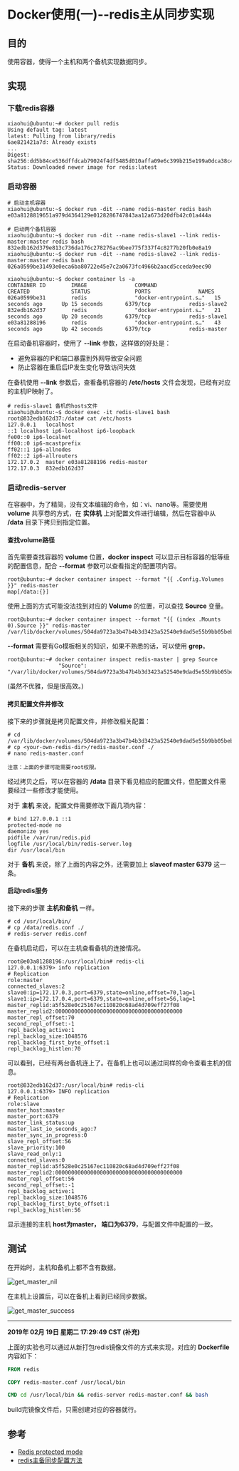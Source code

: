 # Docker使用(一)--redis主从同步实现

## 目的

使用容器，使得一个主机和两个备机实现数据同步。

## 实现

### 下载redis容器

```shell
xiaohui@ubuntu:~# docker pull redis
Using default tag: latest
latest: Pulling from library/redis
6ae821421a7d: Already exists 
...
Digest: sha256:dd5b84ce536dffdcab79024f4df5485d010affa09e6c399b215e199a0dca38c4
Status: Downloaded newer image for redis:latest
```

### 启动容器

```shell
# 启动主机容器
xiaohui@ubuntu:~$ docker run -dit --name redis-master redis bash
e03a8128819651a979d4364129e0128286747843aa12a673d20dfb42c01a444a

# 启动两个备机容器
xiaohui@ubuntu:~$ docker run -dit --name redis-slave1 --link redis-master:master redis bash
832edb162d379e813c736da176c278276ac9bee775f337f4c8277b20fb0e8a19
xiaohui@ubuntu:~$ docker run -dit --name redis-slave2 --link redis-master:master redis bash
026a0599be31493e0eca6ba80722e45e7c2a0673fc4966b2aacd5cceda9eec90

xiaohui@ubuntu:~$ docker container ls -a
CONTAINER ID        IMAGE               COMMAND                  CREATED             STATUS              PORTS               NAMES
026a0599be31        redis               "docker-entrypoint.s…"   15 seconds ago      Up 15 seconds       6379/tcp            redis-slave2
832edb162d37        redis               "docker-entrypoint.s…"   21 seconds ago      Up 20 seconds       6379/tcp            redis-slave1
e03a81288196        redis               "docker-entrypoint.s…"   43 seconds ago      Up 42 seconds       6379/tcp            redis-master
```

在启动备机容器时，使用了 **--link** 参数，这样做的好处是：

- 避免容器的IP和端口暴露到外网导致安全问题
- 防止容器在重启后IP发生变化导致访问失效

在备机使用 **--link** 参数后，查看备机容器的 **/etc/hosts** 文件会发现，已经有对应的主机IP映射了。

```shell
# redis-slave1 备机的hosts文件
xiaohui@ubuntu:~$ docker exec -it redis-slave1 bash
root@832edb162d37:/data# cat /etc/hosts
127.0.0.1	localhost
::1	localhost ip6-localhost ip6-loopback
fe00::0	ip6-localnet
ff00::0	ip6-mcastprefix
ff02::1	ip6-allnodes
ff02::2	ip6-allrouters
172.17.0.2	master e03a81288196 redis-master
172.17.0.3	832edb162d37
```

### 启动redis-server

在容器中，为了精简，没有文本编辑的命令，如：vi、nano等。需要使用 **volume** 共享卷的方式，在 **实体机** 上对配置文件进行编辑，然后在容器中从 **/data** 目录下拷贝到指定位置。

#### 查找volume路径

首先需要查找容器的 **volume** 位置，**docker inspect** 可以显示目标容器的低等级的配置信息，配合 **--format** 参数可以查看指定的配置项内容。

```shell
root@ubuntu:~# docker container inspect --format "{{ .Config.Volumes }}" redis-master 
map[/data:{}]
```

使用上面的方式可能没法找到对应的 **Volume** 的位置，可以查找 **Source** 变量。

```shell
root@ubuntu:~# docker container inspect --format "{{ (index .Mounts 0).Source }}" redis-master 
/var/lib/docker/volumes/504da9723a3b47b4b3d3423a52540e9dad5e55b9bb05beb40fc2591abf42d1a9/_data
```

**--format** 需要有Go模板相关的知识，如果不熟悉的话，可以使用 **grep**。

```shell
root@ubuntu:~# docker container inspect redis-master | grep Source
                "Source": "/var/lib/docker/volumes/504da9723a3b47b4b3d3423a52540e9dad5e55b9bb05beb40fc2591abf42d1a9/_data",
```

(虽然不优雅，但是很高效。)

#### 拷贝配置文件并修改

接下来的步骤就是拷贝配置文件，并修改相关配置：

```shell
# cd /var/lib/docker/volumes/504da9723a3b47b4b3d3423a52540e9dad5e55b9bb05beb40fc2591abf42d1a9/_data/
# cp <your-own-redis-dir>/redis-master.conf ./
# nano redis-master.conf
```

`注意：上面的步骤可能需要root权限。`

经过拷贝之后，可以在容器的 **/data** 目录下看见相应的配置文件，但配置文件需要经过一些修改才能使用。

对于 **主机** 来说，配置文件需要修改下面几项内容：

```shell
# bind 127.0.0.1 ::1
protected-mode no
daemonize yes
pidfile /var/run/redis.pid
logfile /usr/local/bin/redis-server.log
dir /usr/local/bin
```

对于 **备机** 来说，除了上面的内容之外，还需要加上 **slaveof master 6379** 这一条。

#### 启动redis服务

接下来的步骤 **主机和备机** 一样。

```shell
# cd /usr/local/bin/
# cp /data/redis.conf ./
# redis-server redis.conf
```

在备机启动后，可以在主机查看备机的连接情况。

```shell
root@e03a81288196:/usr/local/bin# redis-cli
127.0.0.1:6379> info replication
# Replication
role:master
connected_slaves:2
slave0:ip=172.17.0.3,port=6379,state=online,offset=70,lag=1
slave1:ip=172.17.0.4,port=6379,state=online,offset=56,lag=1
master_replid:a5f528e0c25167ec110820c68ad4d709eff27f08
master_replid2:0000000000000000000000000000000000000000
master_repl_offset:70
second_repl_offset:-1
repl_backlog_active:1
repl_backlog_size:1048576
repl_backlog_first_byte_offset:1
repl_backlog_histlen:70
```

可以看到，已经有两台备机连上了。在备机上也可以通过同样的命令查看主机的信息。

```shell
root@832edb162d37:/usr/local/bin# redis-cli
127.0.0.1:6379> INFO replication
# Replication
role:slave
master_host:master
master_port:6379
master_link_status:up
master_last_io_seconds_ago:7
master_sync_in_progress:0
slave_repl_offset:56
slave_priority:100
slave_read_only:1
connected_slaves:0
master_replid:a5f528e0c25167ec110820c68ad4d709eff27f08
master_replid2:0000000000000000000000000000000000000000
master_repl_offset:56
second_repl_offset:-1
repl_backlog_active:1
repl_backlog_size:1048576
repl_backlog_first_byte_offset:1
repl_backlog_histlen:56
```

显示连接的主机 **host为master， 端口为6379**，与配置文件中配置的一致。

## 测试

在开始时，主机和备机上都不含有数据。

![get_master_nil](/Image/Docker/get_master_nil.jpg)

在主机上设置后，可以在备机上看到已经同步数据。

![get_master_success](/Image/Docker/get_master_success.jpg)

----
**2019年 02月 19日 星期二 17:29:49 CST (补充)**

上面的实验也可以通过从新打包redis镜像文件的方式来实现，对应的 **Dockerfile** 内容如下：

```dockerfile
FROM redis

COPY redis-master.conf /usr/local/bin

CMD cd /usr/local/bin && redis-server redis-master.conf && bash
```

build完镜像文件后，只需创建对应的容器就行。

## 参考

- [Redis protected mode](http://blog.51cto.com/crfsz/1878137)
- [redis主备同步配置方法](https://blog.csdn.net/qmhball/article/details/52351755)